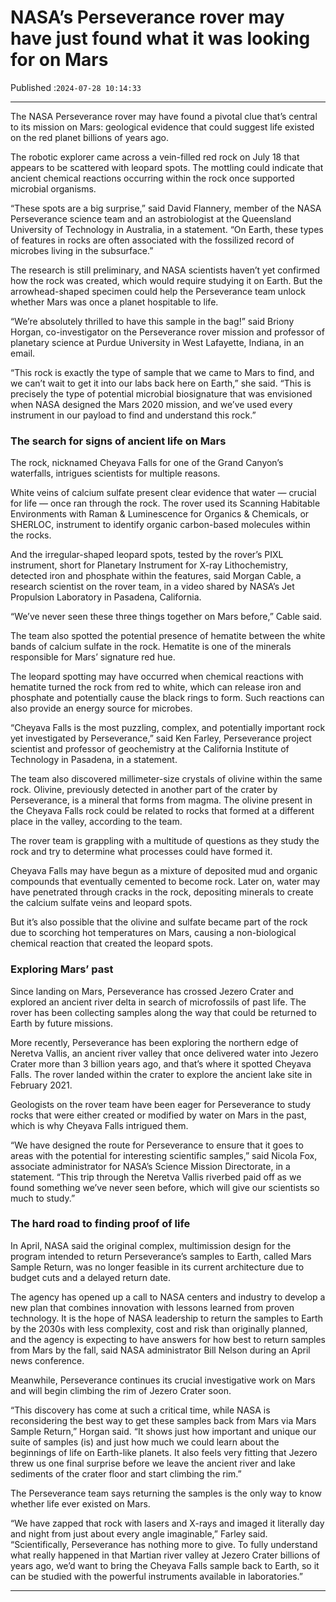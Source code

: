 # NASA’s Perseverance rover may have just found what it was looking for on Mars

Published :`2024-07-28 10:14:33`

---

The NASA Perseverance rover may have found a pivotal clue that’s central to its mission on Mars: geological evidence that could suggest life existed on the red planet billions of years ago.

The robotic explorer came across a vein-filled red rock on July 18 that appears to be scattered with leopard spots. The mottling could indicate that ancient chemical reactions occurring within the rock once supported microbial organisms.

“These spots are a big surprise,” said David Flannery, member of the NASA Perseverance science team and an astrobiologist at the Queensland University of Technology in Australia, in a statement. “On Earth, these types of features in rocks are often associated with the fossilized record of microbes living in the subsurface.”

The research is still preliminary, and NASA scientists haven’t yet confirmed how the rock was created, which would require studying it on Earth. But the arrowhead-shaped specimen could help the Perseverance team unlock whether Mars was once a planet hospitable to life.

“We’re absolutely thrilled to have this sample in the bag!” said Briony Horgan, co-investigator on the Perseverance rover mission and professor of planetary science at Purdue University in West Lafayette, Indiana, in an email.

“This rock is exactly the type of sample that we came to Mars to find, and we can’t wait to get it into our labs back here on Earth,” she said. “This is precisely the type of potential microbial biosignature that was envisioned when NASA designed the Mars 2020 mission, and we’ve used every instrument in our payload to find and understand this rock.”

### The search for signs of ancient life on Mars

The rock, nicknamed Cheyava Falls for one of the Grand Canyon’s waterfalls, intrigues scientists for multiple reasons.

White veins of calcium sulfate present clear evidence that water — crucial for life — once ran through the rock. The rover used its Scanning Habitable Environments with Raman & Luminescence for Organics & Chemicals, or SHERLOC, instrument to identify organic carbon-based molecules within the rocks.

And the irregular-shaped leopard spots, tested by the rover’s PIXL instrument, short for Planetary Instrument for X-ray Lithochemistry, detected iron and phosphate within the features, said Morgan Cable, a research scientist on the rover team, in a video shared by NASA’s Jet Propulsion Laboratory in Pasadena, California.

“We’ve never seen these three things together on Mars before,” Cable said.

The team also spotted the potential presence of hematite between the white bands of calcium sulfate in the rock. Hematite is one of the minerals responsible for Mars’ signature red hue.

The leopard spotting may have occurred when chemical reactions with hematite turned the rock from red to white, which can release iron and phosphate and potentially cause the black rings to form. Such reactions can also provide an energy source for microbes.

“Cheyava Falls is the most puzzling, complex, and potentially important rock yet investigated by Perseverance,” said Ken Farley, Perseverance project scientist and professor of geochemistry at the California Institute of Technology in Pasadena, in a statement.

The team also discovered millimeter-size crystals of olivine within the same rock. Olivine, previously detected in another part of the crater by Perseverance, is a mineral that forms from magma. The olivine present in the Cheyava Falls rock could be related to rocks that formed at a different place in the valley, according to the team.

The rover team is grappling with a multitude of questions as they study the rock and try to determine what processes could have formed it.

Cheyava Falls may have begun as a mixture of deposited mud and organic compounds that eventually cemented to become rock. Later on, water may have penetrated through cracks in the rock, depositing minerals to create the calcium sulfate veins and leopard spots.

But it’s also possible that the olivine and sulfate became part of the rock due to scorching hot temperatures on Mars, causing a non-biological chemical reaction that created the leopard spots.

### Exploring Mars’ past

Since landing on Mars, Perseverance has crossed Jezero Crater and explored an ancient river delta in search of microfossils of past life. The rover has been collecting samples along the way that could be returned to Earth by future missions.

More recently, Perseverance has been exploring the northern edge of Neretva Vallis, an ancient river valley that once delivered water into Jezero Crater more than 3 billion years ago, and that’s where it spotted Cheyava Falls. The rover landed within the crater to explore the ancient lake site in February 2021.

Geologists on the rover team have been eager for Perseverance to study rocks that were either created or modified by water on Mars in the past, which is why Cheyava Falls intrigued them.

“We have designed the route for Perseverance to ensure that it goes to areas with the potential for interesting scientific samples,” said Nicola Fox, associate administrator for NASA’s Science Mission Directorate, in a statement. “This trip through the Neretva Vallis riverbed paid off as we found something we’ve never seen before, which will give our scientists so much to study.”

### The hard road to finding proof of life

In April, NASA said the original complex, multimission design for the program intended to return Perseverance’s samples to Earth, called Mars Sample Return, was no longer feasible in its current architecture due to budget cuts and a delayed return date.

The agency has opened up a call to NASA centers and industry to develop a new plan that combines innovation with lessons learned from proven technology. It is the hope of NASA leadership to return the samples to Earth by the 2030s with less complexity, cost and risk than originally planned, and the agency is expecting to have answers for how best to return samples from Mars by the fall, said NASA administrator Bill Nelson during an April news conference.

Meanwhile, Perseverance continues its crucial investigative work on Mars and will begin climbing the rim of Jezero Crater soon.

“This discovery has come at such a critical time, while NASA is reconsidering the best way to get these samples back from Mars via Mars Sample Return,” Horgan said. “It shows just how important and unique our suite of samples (is) and just how much we could learn about the beginnings of life on Earth-like planets. It also feels very fitting that Jezero threw us one final surprise before we leave the ancient river and lake sediments of the crater floor and start climbing the rim.”

The Perseverance team says returning the samples is the only way to know whether life ever existed on Mars.

“We have zapped that rock with lasers and X-rays and imaged it literally day and night from just about every angle imaginable,” Farley said. “Scientifically, Perseverance has nothing more to give. To fully understand what really happened in that Martian river valley at Jezero Crater billions of years ago, we’d want to bring the Cheyava Falls sample back to Earth, so it can be studied with the powerful instruments available in laboratories.”

---

